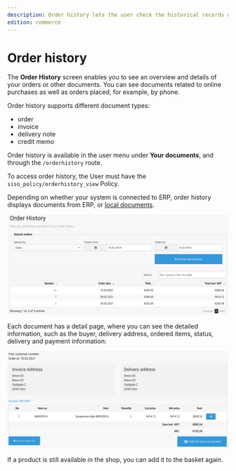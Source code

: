 ```yaml
---
description: Order history lets the user check the historical records of all their orders.
edition: commerce
---
```


# Order history

The **Order History** screen enables you to see an overview and details of your orders or other documents.
You can see documents related to online purchases as well as orders placed, for example, by phone.

Order history supports different document types:

- order
- invoice
- delivery note
- credit memo

Order history is available in the user menu under **Your documents**,
and through the `/orderhistory` route.

To access order history, the User must have the `siso_policy/orderhistory_view` Policy.

Depending on whether your system is connected to ERP, order history displays documents from ERP,
or [local documents](order_history_local_orders.md).


![](../img/orderhistory.png)

Each document has a detail page, where you can see the detailed information, such as the buyer, delivery address, ordered items, status, delivery and payment information:

![](../img/orderhistory_detail.png)

If a product is still available in the shop, you can add it to the basket again. 
